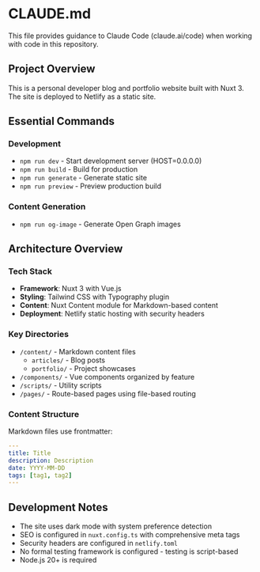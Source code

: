 # CLAUDE.md

This file provides guidance to Claude Code (claude.ai/code) when working with code in this repository.

## Project Overview

This is a personal developer blog and portfolio website built with Nuxt 3. The site is deployed to Netlify as a static site.

## Essential Commands

### Development
- `npm run dev` - Start development server (HOST=0.0.0.0)
- `npm run build` - Build for production
- `npm run generate` - Generate static site
- `npm run preview` - Preview production build

### Content Generation
- `npm run og-image` - Generate Open Graph images

## Architecture Overview

### Tech Stack
- **Framework**: Nuxt 3 with Vue.js
- **Styling**: Tailwind CSS with Typography plugin
- **Content**: Nuxt Content module for Markdown-based content
- **Deployment**: Netlify static hosting with security headers

### Key Directories
- `/content/` - Markdown content files
  - `articles/` - Blog posts
  - `portfolio/` - Project showcases
- `/components/` - Vue components organized by feature
- `/scripts/` - Utility scripts
- `/pages/` - Route-based pages using file-based routing

### Content Structure
Markdown files use frontmatter:
```yaml
---
title: Title
description: Description
date: YYYY-MM-DD
tags: [tag1, tag2]
---
```

## Development Notes

- The site uses dark mode with system preference detection
- SEO is configured in `nuxt.config.ts` with comprehensive meta tags
- Security headers are configured in `netlify.toml`
- No formal testing framework is configured - testing is script-based
- Node.js 20+ is required